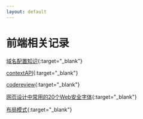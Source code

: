 ```yaml
---
layout: default
---
```



# [](#前端相关记录)前端相关记录
[域名配置知识](/docsrc/docs/jobs/domain/index.md){:target="_blank"}

[contextAPI](/docsrc/docs/javascript/20180417.md){:target="_blank"}

[codereview](/docsrc/docs/jobs/codereview/index.md){:target="_blank"}

[网页设计中常用的20个Web安全字体](/docsrc/docs/css/20180312){:target="_blank"}

[布局模式](/docsrc/docs/css/20180411){:target="_blank"}

